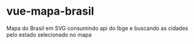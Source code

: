 # vue-mapa-brasil
Mapa do Brasil em SVG consumindo api do Ibge e buscando as cidades pelo estado selecionado no mapa
